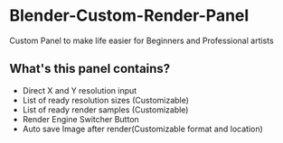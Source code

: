# Blender-Custom-Render-Panel
Custom Panel to make life easier for Beginners and Professional artists

## What's this panel contains?
- Direct X and Y resolution input
- List of ready resolution sizes (Customizable)
- List of ready render samples (Customizable)
- Render Engine Switcher Button
- Auto save Image after render(Customizable format and location)

